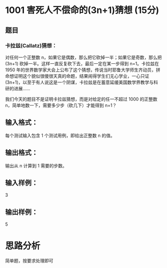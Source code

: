 # 1001 害死人不偿命的(3n+1)猜想 (15分)
## 题目
### 卡拉兹(Callatz)猜想：
对任何一个正整数 n，如果它是偶数，那么把它砍掉一半；如果它是奇数，那么把 (3n+1) 砍掉一半。这样一直反复砍下去，最后一定在某一步得到 n=1。卡拉兹在 1950 年的世界数学家大会上公布了这个猜想，传说当时耶鲁大学师生齐动员，拼命想证明这个貌似很傻很天真的命题，结果闹得学生们无心学业，一心只证 (3n+1)，以至于有人说这是一个阴谋，卡拉兹是在蓄意延缓美国数学界教学与科研的进展……

我们今天的题目不是证明卡拉兹猜想，而是对给定的任一不超过 1000 的正整数 n，简单地数一下，需要多少步（砍几下）才能得到 n=1？         
## 输入格式：
每个测试输入包含 1 个测试用例，即给出正整数 n 的值。 
## 输出格式：
输出从 n 计算到 1 需要的步数。
## 输入样例：
3
## 输出样例： 
5 
# 思路分析
简单题，按要求处理即可         